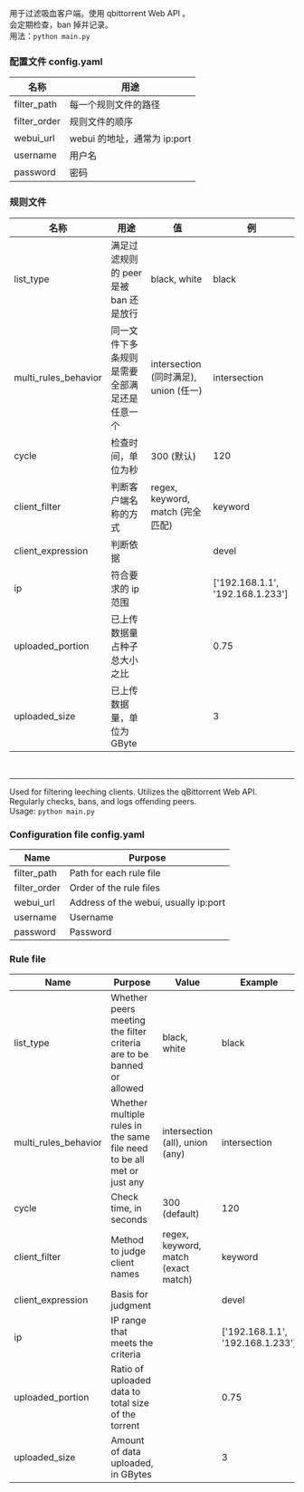 用于过滤吸血客户端。使用 qbittorrent Web API 。  
会定期检查，ban 掉并记录。  
用法：```python main.py```

### 配置文件 config.yaml
|名称|用途|
|--|--|
|filter_path|每一个规则文件的路径|
|filter_order|规则文件的顺序|
|webui_url|webui 的地址，通常为 ip:port|
|username|用户名|
|password|密码|


### 规则文件
|名称|用途|值|例|
|-|-|-|-|
|list_type|满足过滤规则的 peer 是被 ban 还是放行|black, white|black|
|multi_rules_behavior|同一文件下多条规则是需要全部满足还是任意一个|intersection (同时满足), union (任一)|intersection|
|cycle|检查时间，单位为秒|300 (默认)|120|
|client_filter|判断客户端名称的方式|regex, keyword, match (完全匹配)|keyword|
|client_expression|判断依据||devel|
|ip|符合要求的 ip 范围||['192.168.1.1', '192.168.1.233']|
|uploaded_portion|已上传数据量占种子总大小之比||0.75|
|uploaded_size|已上传数据量，单位为 GByte||3|

<br>
  
* * * 
Used for filtering leeching clients. Utilizes the qBittorrent Web API.  
Regularly checks, bans, and logs offending peers.  
Usage: ```python main.py```

### Configuration file config.yaml
|Name|Purpose|
|--|--|
|filter_path|Path for each rule file|
|filter_order|Order of the rule files|
|webui_url|Address of the webui, usually ip:port|
|username|Username|
|password|Password|


### Rule file
|Name|Purpose|Value|Example|
|-|-|-|-|
|list_type|Whether peers meeting the filter criteria are to be banned or allowed|black, white|black|
|multi_rules_behavior|Whether multiple rules in the same file need to be all met or just any|intersection (all), union (any)|intersection|
|cycle|Check time, in seconds|300 (default)|120|
|client_filter|Method to judge client names|regex, keyword, match (exact match)|keyword|
|client_expression|Basis for judgment||devel|
|ip|IP range that meets the criteria||['192.168.1.1', '192.168.1.233']|
|uploaded_portion|Ratio of uploaded data to total size of the torrent||0.75|
|uploaded_size|Amount of data uploaded, in GBytes||3|
